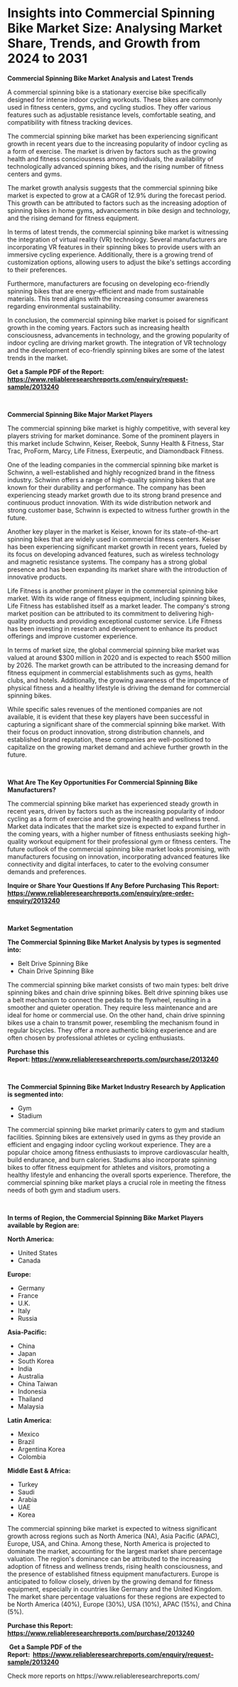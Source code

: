 <p><h1>Insights into Commercial Spinning Bike Market Size: Analysing Market Share, Trends, and Growth from 2024 to 2031</h1></p><p><strong>Commercial Spinning Bike Market Analysis and Latest Trends</strong></p>
<p><p>A commercial spinning bike is a stationary exercise bike specifically designed for intense indoor cycling workouts. These bikes are commonly used in fitness centers, gyms, and cycling studios. They offer various features such as adjustable resistance levels, comfortable seating, and compatibility with fitness tracking devices.</p><p>The commercial spinning bike market has been experiencing significant growth in recent years due to the increasing popularity of indoor cycling as a form of exercise. The market is driven by factors such as the growing health and fitness consciousness among individuals, the availability of technologically advanced spinning bikes, and the rising number of fitness centers and gyms.</p><p>The market growth analysis suggests that the commercial spinning bike market is expected to grow at a CAGR of 12.9% during the forecast period. This growth can be attributed to factors such as the increasing adoption of spinning bikes in home gyms, advancements in bike design and technology, and the rising demand for fitness equipment.</p><p>In terms of latest trends, the commercial spinning bike market is witnessing the integration of virtual reality (VR) technology. Several manufacturers are incorporating VR features in their spinning bikes to provide users with an immersive cycling experience. Additionally, there is a growing trend of customization options, allowing users to adjust the bike's settings according to their preferences.</p><p>Furthermore, manufacturers are focusing on developing eco-friendly spinning bikes that are energy-efficient and made from sustainable materials. This trend aligns with the increasing consumer awareness regarding environmental sustainability.</p><p>In conclusion, the commercial spinning bike market is poised for significant growth in the coming years. Factors such as increasing health consciousness, advancements in technology, and the growing popularity of indoor cycling are driving market growth. The integration of VR technology and the development of eco-friendly spinning bikes are some of the latest trends in the market.</p></p>
<p><strong>Get a Sample PDF of the Report:&nbsp; <a href="https://www.reliableresearchreports.com/enquiry/request-sample/2013240">https://www.reliableresearchreports.com/enquiry/request-sample/2013240</a></strong></p>
<p>&nbsp;</p>
<p><strong>Commercial Spinning Bike Major Market Players</strong></p>
<p><p>The commercial spinning bike market is highly competitive, with several key players striving for market dominance. Some of the prominent players in this market include Schwinn, Keiser, Reebok, Sunny Health & Fitness, Star Trac, ProForm, Marcy, Life Fitness, Exerpeutic, and Diamondback Fitness.</p><p>One of the leading companies in the commercial spinning bike market is Schwinn, a well-established and highly recognized brand in the fitness industry. Schwinn offers a range of high-quality spinning bikes that are known for their durability and performance. The company has been experiencing steady market growth due to its strong brand presence and continuous product innovation. With its wide distribution network and strong customer base, Schwinn is expected to witness further growth in the future. </p><p>Another key player in the market is Keiser, known for its state-of-the-art spinning bikes that are widely used in commercial fitness centers. Keiser has been experiencing significant market growth in recent years, fueled by its focus on developing advanced features, such as wireless technology and magnetic resistance systems. The company has a strong global presence and has been expanding its market share with the introduction of innovative products.</p><p>Life Fitness is another prominent player in the commercial spinning bike market. With its wide range of fitness equipment, including spinning bikes, Life Fitness has established itself as a market leader. The company's strong market position can be attributed to its commitment to delivering high-quality products and providing exceptional customer service. Life Fitness has been investing in research and development to enhance its product offerings and improve customer experience.</p><p>In terms of market size, the global commercial spinning bike market was valued at around $300 million in 2020 and is expected to reach $500 million by 2026. The market growth can be attributed to the increasing demand for fitness equipment in commercial establishments such as gyms, health clubs, and hotels. Additionally, the growing awareness of the importance of physical fitness and a healthy lifestyle is driving the demand for commercial spinning bikes.</p><p>While specific sales revenues of the mentioned companies are not available, it is evident that these key players have been successful in capturing a significant share of the commercial spinning bike market. With their focus on product innovation, strong distribution channels, and established brand reputation, these companies are well-positioned to capitalize on the growing market demand and achieve further growth in the future.</p></p>
<p>&nbsp;</p>
<p><strong>What Are The Key Opportunities For Commercial Spinning Bike Manufacturers?</strong></p>
<p><p>The commercial spinning bike market has experienced steady growth in recent years, driven by factors such as the increasing popularity of indoor cycling as a form of exercise and the growing health and wellness trend. Market data indicates that the market size is expected to expand further in the coming years, with a higher number of fitness enthusiasts seeking high-quality workout equipment for their professional gym or fitness centers. The future outlook of the commercial spinning bike market looks promising, with manufacturers focusing on innovation, incorporating advanced features like connectivity and digital interfaces, to cater to the evolving consumer demands and preferences.</p></p>
<p><strong>Inquire or Share Your Questions If Any Before Purchasing This Report: <a href="https://www.reliableresearchreports.com/enquiry/pre-order-enquiry/2013240">https://www.reliableresearchreports.com/enquiry/pre-order-enquiry/2013240</a></strong></p>
<p>&nbsp;</p>
<p><strong>Market Segmentation</strong></p>
<p><strong>The Commercial Spinning Bike Market Analysis by types is segmented into:</strong></p>
<p><ul><li>Belt Drive Spinning Bike</li><li>Chain Drive Spinning Bike</li></ul></p>
<p><p>The commercial spinning bike market consists of two main types: belt drive spinning bikes and chain drive spinning bikes. Belt drive spinning bikes use a belt mechanism to connect the pedals to the flywheel, resulting in a smoother and quieter operation. They require less maintenance and are ideal for home or commercial use. On the other hand, chain drive spinning bikes use a chain to transmit power, resembling the mechanism found in regular bicycles. They offer a more authentic biking experience and are often chosen by professional athletes or cycling enthusiasts.</p></p>
<p><strong>Purchase this Report:&nbsp;<a href="https://www.reliableresearchreports.com/purchase/2013240">https://www.reliableresearchreports.com/purchase/2013240</a></strong></p>
<p>&nbsp;</p>
<p><strong>The Commercial Spinning Bike Market Industry Research by Application is segmented into:</strong></p>
<p><ul><li>Gym</li><li>Stadium</li></ul></p>
<p><p>The commercial spinning bike market primarily caters to gym and stadium facilities. Spinning bikes are extensively used in gyms as they provide an efficient and engaging indoor cycling workout experience. They are a popular choice among fitness enthusiasts to improve cardiovascular health, build endurance, and burn calories. Stadiums also incorporate spinning bikes to offer fitness equipment for athletes and visitors, promoting a healthy lifestyle and enhancing the overall sports experience. Therefore, the commercial spinning bike market plays a crucial role in meeting the fitness needs of both gym and stadium users.</p></p>
<p>&nbsp;</p>
<p><strong>In terms of Region, the Commercial Spinning Bike Market Players available by Region are:</strong></p>
<p>
    <p> <strong> North America: </strong>
        <ul>
            <li>United States</li>
            <li>Canada</li>
        </ul>
        </p> 
    <p> <strong> Europe: </strong>
        <ul>
            <li>Germany</li>
            <li>France</li>
            <li>U.K.</li>
            <li>Italy</li>
            <li>Russia</li>
        </ul>
        </p> 
    <p> <strong> Asia-Pacific: </strong>
        <ul>
            <li>China</li>
            <li>Japan</li>
            <li>South Korea</li>
            <li>India</li>
            <li>Australia</li>
            <li>China Taiwan</li>
            <li>Indonesia</li>
            <li>Thailand</li>
            <li>Malaysia</li>
        </ul>
        </p> 
    <p> <strong> Latin America: </strong>
        <ul>
            <li>Mexico</li>
            <li>Brazil</li>
            <li>Argentina Korea</li>
            <li>Colombia</li>
        </ul>
        </p> 
    <p> <strong> Middle East & Africa: </strong>
        <ul>
            <li>Turkey</li>
            <li>Saudi</li>
            <li>Arabia</li>
            <li>UAE</li>
            <li>Korea</li>
        </ul>
    </p>
    </p>
<p><p>The commercial spinning bike market is expected to witness significant growth across regions such as North America (NA), Asia Pacific (APAC), Europe, USA, and China. Among these, North America is projected to dominate the market, accounting for the largest market share percentage valuation. The region's dominance can be attributed to the increasing adoption of fitness and wellness trends, rising health consciousness, and the presence of established fitness equipment manufacturers. Europe is anticipated to follow closely, driven by the growing demand for fitness equipment, especially in countries like Germany and the United Kingdom. The market share percentage valuations for these regions are expected to be North America (40%), Europe (30%), USA (10%), APAC (15%), and China (5%).</p></p>
<p><strong>Purchase this Report: <a href="https://www.reliableresearchreports.com/purchase/2013240">https://www.reliableresearchreports.com/purchase/2013240</a></strong></p>
<p>&nbsp;<strong>Get a Sample PDF of the Report:&nbsp;&nbsp;<a href="https://www.reliableresearchreports.com/enquiry/request-sample/2013240">https://www.reliableresearchreports.com/enquiry/request-sample/2013240</a></strong></p>
<p><strong></strong></p>
<p>Check more reports on https://www.reliableresearchreports.com/</p>